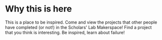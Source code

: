 <!-- TITLE: Projects -->
<!-- SUBTITLE: A place to document and write about projects worked on in the Makerspace! -->

# Why this is here
This is a place to be inspired. Come and view the projects that other people have completed (or not!) in the Scholars' Lab Makerspace! Find a project that you think is interesting. Be inspired, learn about failure!
